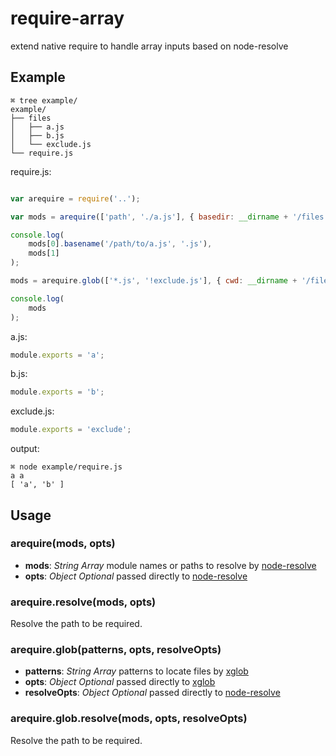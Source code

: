 # require-array
extend native require to handle array inputs based on node-resolve

## Example

```
⌘ tree example/
example/
├── files
│   ├── a.js
│   ├── b.js
│   └── exclude.js
└── require.js
```

require.js:

```javascript

var arequire = require('..');

var mods = arequire(['path', './a.js'], { basedir: __dirname + '/files' })

console.log(
    mods[0].basename('/path/to/a.js', '.js'),
    mods[1]
);

mods = arequire.glob(['*.js', '!exclude.js'], { cwd: __dirname + '/files' })

console.log(
    mods
);

```

a.js:

```javascript
module.exports = 'a';
```

b.js:

```javascript
module.exports = 'b';
```

exclude.js:

```javascript
module.exports = 'exclude';
```


output:

```
⌘ node example/require.js
a a
[ 'a', 'b' ]
```

## Usage

### arequire(mods, opts)

* **mods**: *String* *Array* module names or paths to resolve by [node-resolve](https://www.npmjs.com/package/resolve)
* **opts**: *Object* *Optional* passed directly to [node-resolve](https://www.npmjs.com/package/resolve)

### arequire.resolve(mods, opts)

Resolve the path to be required.

### arequire.glob(patterns, opts, resolveOpts)

* **patterns**: *String* *Array* patterns to locate files by [xglob](https://www.npmjs.com/package/xglob)
* **opts**: *Object* *Optional* passed directly to [xglob](https://www.npmjs.com/package/xglob)
* **resolveOpts**: *Object* *Optional* passed directly to [node-resolve](https://www.npmjs.com/package/resolve)

### arequire.glob.resolve(mods, opts, resolveOpts)

Resolve the path to be required.

